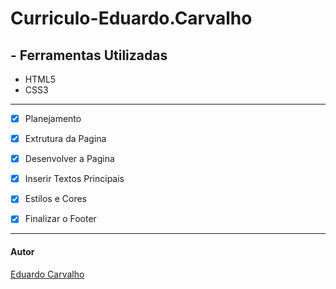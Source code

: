 # Curriculo-Eduardo.Carvalho


## - Ferramentas Utilizadas  

- HTML5
- CSS3

---


- [x] Planejamento

- [x] Extrutura da Pagina

- [x] Desenvolver a Pagina

- [x] Inserir Textos Principais

- [x] Estilos e Cores

- [x] Finalizar o Footer


---



#### Autor

[Eduardo Carvalho](https://github.com/eduardocarvalhojunior)
